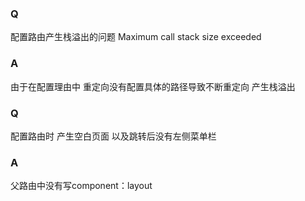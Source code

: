 ### Q
配置路由产生栈溢出的问题  Maximum call stack size exceeded

### A
由于在配置理由中 重定向没有配置具体的路径导致不断重定向 产生栈溢出

### Q
配置路由时 产生空白页面 以及跳转后没有左侧菜单栏

### A
父路由中没有写component：layout
